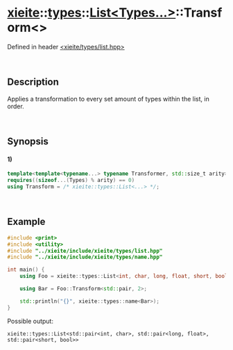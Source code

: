 # [xieite](../../../../../xieite.md)\:\:[types](../../../../../types.md)\:\:[List<Types...>](../../../list.md)\:\:Transform\<\>
Defined in header [<xieite/types/list.hpp>](../../../../../../include/xieite/types/list.hpp)

&nbsp;

## Description
Applies a transformation to every set amount of types within the list, in order.

&nbsp;

## Synopsis
#### 1)
```cpp
template<template<typename...> typename Transformer, std::size_t arity>
requires((sizeof...(Types) % arity) == 0)
using Transform = /* xieite::types::List<...> */;
```

&nbsp;

## Example
```cpp
#include <print>
#include <utility>
#include "../xieite/include/xieite/types/list.hpp"
#include "../xieite/include/xieite/types/name.hpp"

int main() {
    using Foo = xieite::types::List<int, char, long, float, short, bool>;

    using Bar = Foo::Transform<std::pair, 2>;

    std::println("{}", xieite::types::name<Bar>);
}
```
Possible output:
```
xieite::types::List<std::pair<int, char>, std::pair<long, float>, std::pair<short, bool>>
```

